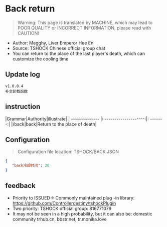 # Back return

> Warning: This page is translated by MACHINE, which may lead to POOR QUALITY or INCORRECT INFORMATION, please read with CAUTION!


- Author: Megghy, Liver Emperor Hee En
- Source: TSHOCK Chinese official group chat
- You can return to the place of the last player's death, which can customize the cooling time

## Update log

```
v1.0.0.4
补全卸载函数
```

## instruction

|Grammar|Authority|illustrate|
| -------------- |: --------------------:|: -------:|
|/back|back|Return to the place of death|

## Configuration
> Configuration file location: TSHOCK/BACK.JSON
```json
{
   "back冷却时间": 20
}
```
## feedback
- Priority to ISSUED-> Commonly maintained plug -in library: https://github.com/Controllerdestiny/tshockPlugin
- Two priority: TSHOCK official group: 816771079
- It may not be seen in a high probability, but it can also be: domestic community trhub.cn, bbstr.net, tr.monika.love